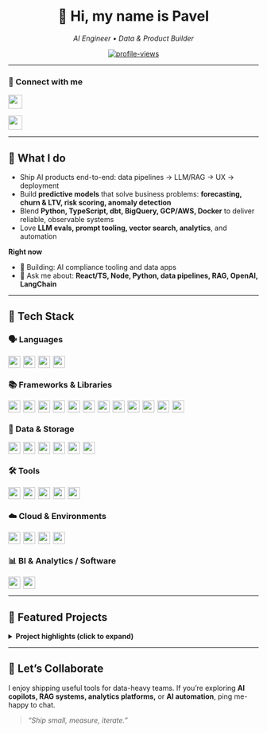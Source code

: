 <!--
  Profile README - Pavel Nguyen
  Tips:
  - Replace YOUR_LINK_HERE with real links
  - Update featured repos in the Projects sections
  - Keep image heights similar for a balanced layout
-->

<div align="center">

# 👋 Hi, my name is **Pavel**  
_AI Engineer • Data & Product Builder_

<a href="https://github.com/nguyenpavel">
  <img src="https://komarev.com/ghpvc/?username=nguyenpavel&label=Profile%20views&color=0e75b6&style=flat" alt="profile-views" />
</a>

</div>

---

### 🔗 Connect with me

<p>
  <a href="https://github.com/nguyenpavel">
    <img src="https://img.shields.io/badge/GitHub-181717?logo=github&logoColor=white" height="28" />
  </a>
</p>
<p>
  <a href="https://www.linkedin.com/in/nguyenpavel/" target="_blank">
    <img src="https://img.shields.io/badge/LinkedIn-0A66C2?logo=linkedin&logoColor=white" height="28" />
  </a>
</p>

---

## 🚀 What I do

- Ship AI products end-to-end: data pipelines → LLM/RAG → UX → deployment  
- Build **predictive models** that solve business problems: **forecasting, churn & LTV, risk scoring, anomaly detection**  
- Blend **Python, TypeScript, dbt, BigQuery, GCP/AWS, Docker** to deliver reliable, observable systems  
- Love **LLM evals, prompt tooling, vector search, analytics**, and automation

**Right now**
- 🔭 Building: AI compliance tooling and data apps  
- 💬 Ask me about: **React/TS, Node, Python, data pipelines, RAG, OpenAI, LangChain**

---

## 🧰 Tech Stack

### 🗣️ Languages
<div style="display:flex;flex-wrap:wrap;gap:6px">
  <img src="https://img.shields.io/badge/Python-3776AB?logo=python&logoColor=white" height="24" />
  <img src="https://img.shields.io/badge/TypeScript-3178C6?logo=typescript&logoColor=white" height="24" />
  <img src="https://img.shields.io/badge/JavaScript-F7DF1E?logo=javascript&logoColor=222" height="24" />
  <img src="https://img.shields.io/badge/SQL-336791?logo=postgresql&logoColor=white" height="24" />
</div>

### 📚 Frameworks & Libraries
<div style="display:flex;flex-wrap:wrap;gap:6px">
  <img src="https://img.shields.io/badge/React-20232A?logo=react&logoColor=61DAFB" height="24" />
  <img src="https://img.shields.io/badge/Next.js-000000?logo=next.js&logoColor=white" height="24" />
  <img src="https://img.shields.io/badge/Node.js-339933?logo=node.js&logoColor=white" height="24" />
  <img src="https://img.shields.io/badge/Tailwind-38B2AC?logo=tailwindcss&logoColor=white" height="24" />
  <img src="https://img.shields.io/badge/LangChain-1C3C3C?logo=chainlink&logoColor=white" height="24" />
  <img src="https://img.shields.io/badge/OpenAI-412991?logo=openai&logoColor=white" height="24" />
  <img src="https://img.shields.io/badge/TensorFlow-FF6F00?logo=tensorflow&logoColor=white" height="24" />
  <img src="https://img.shields.io/badge/PyTorch-EE4C2C?logo=pytorch&logoColor=white" height="24" />
  <img src="https://img.shields.io/badge/scikit--learn-F7931E?logo=scikitlearn&logoColor=white" height="24" />
  <img src="https://img.shields.io/badge/pandas-150458?logo=pandas&logoColor=white" height="24" />
  <img src="https://img.shields.io/badge/NumPy-013243?logo=numpy&logoColor=white" height="24" />
  <img src="https://img.shields.io/badge/Plotly-3F4F75?logo=plotly&logoColor=white" height="24" />
</div>

### 🧱 Data & Storage
<div style="display:flex;flex-wrap:wrap;gap:6px">
  <img src="https://img.shields.io/badge/BigQuery-4285F4?logo=googlecloud&logoColor=white" height="24" />
  <img src="https://img.shields.io/badge/dbt-FC6D26?logo=dbt&logoColor=white" height="24" />
  <img src="https://img.shields.io/badge/PostgreSQL-4169E1?logo=postgresql&logoColor=white" height="24" />
  <img src="https://img.shields.io/badge/MySQL-4479A1?logo=mysql&logoColor=white" height="24" />
  <img src="https://img.shields.io/badge/MongoDB-47A248?logo=mongodb&logoColor=white" height="24" />
  <img src="https://img.shields.io/badge/Vector%20DBs-Pinecone%20%7C%20Chroma-0A0A0A" height="24" />
</div>

### 🛠️ Tools
<div style="display:flex;flex-wrap:wrap;gap:6px">
  <img src="https://img.shields.io/badge/Docker-2496ED?logo=docker&logoColor=white" height="24" />
  <img src="https://img.shields.io/badge/Git-F05032?logo=git&logoColor=white" height="24" />
  <img src="https://img.shields.io/badge/Jupyter-F37626?logo=jupyter&logoColor=white" height="24" />
  <img src="https://img.shields.io/badge/Postman-FF6C37?logo=postman&logoColor=white" height="24" />
  <img src="https://img.shields.io/badge/VS%20Code-007ACC?logo=visualstudiocode&logoColor=white" height="24" />
</div>

### ☁️ Cloud & Environments
<div style="display:flex;flex-wrap:wrap;gap:6px">
  <img src="https://img.shields.io/badge/GCP-4285F4?logo=googlecloud&logoColor=white" height="24" />
  <img src="https://img.shields.io/badge/AWS-232F3E?logo=amazonaws&logoColor=white" height="24" />
  <img src="https://img.shields.io/badge/Supabase-3ECF8E?logo=supabase&logoColor=white" height="24" />
  <img src="https://img.shields.io/badge/Vercel-000000?logo=vercel&logoColor=white" height="24" />
</div>

### 📊 BI & Analytics / Software
<div style="display:flex;flex-wrap:wrap;gap:6px">
  <img src="https://img.shields.io/badge/Power%20BI-F2C811?logo=powerbi&logoColor=black" height="24" />
  <img src="https://img.shields.io/badge/Looker%20Studio-4285F4?logo=googleanalytics&logoColor=white" height="24" />
</div>

---

## 🌟 Featured Projects

<p>
  <!-- Swap these repo names for yours -->
  <a href="https://github.com/nguyenpavel/LLM-Assisted-Grocery-Sales-Forecasting">
  </a>
  <a href="https://github.com/nguyenpavel/Multi-Platform-Spam-Classification">
  </a>
</p>

<details>
  <summary><b>Project highlights (click to expand)</b></summary>

- **DebitScore ML** - risk scoring from bank transactions (feature store, time-series aggregations, model monitoring).  
- **Compliance Copilot (RAG)** - document QA with citational answers, policy diffing, and evals.  
- **Demand Forecasting** - dbt + BigQuery pipeline, hierarchical weekly forecasts for SKUs/regions.  
- **Churn & LTV** - survival analysis + uplift modeling to prioritize retention offers.  
- **Anomaly Radar** - unsupervised detection for payments/ops metrics with alerting & root-cause notes.  
</details>

---

## 🤝 Let’s Collaborate

I enjoy shipping useful tools for data-heavy teams. If you’re exploring **AI copilots, RAG systems, analytics platforms,** or **AI automation**, ping me-happy to chat.

> _“Ship small, measure, iterate.”_
